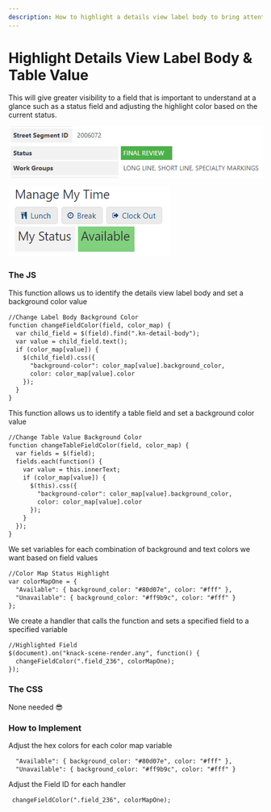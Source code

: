 ```yaml
---
description: How to highlight a details view label body to bring attention to a field
---
```


# Highlight Details View Label Body & Table Value

This will give greater visibility to a field that is important to understand at a glance such as a status field and adjusting the highlight color based on the current status.

![In the Signs and Markings Tracker, Work Order Details page](../../.gitbook/assets/image%20%2851%29%20%281%29.png)

![In Parking Enterprise Portal, My Assignments page](../../.gitbook/assets/highlight_details_widget_field.png)

### The JS

This function allows us to identify the details view label body and set a background color value

```text
//Change Label Body Background Color
function changeFieldColor(field, color_map) {
  var child_field = $(field).find(".kn-detail-body");
  var value = child_field.text();
  if (color_map[value]) {
    $(child_field).css({
      "background-color": color_map[value].background_color,
      color: color_map[value].color
    });
  }
}
```

This function allows us to identify a table field and set a background color value

```text
//Change Table Value Background Color
function changeTableFieldColor(field, color_map) {
  var fields = $(field);
  fields.each(function() {
    var value = this.innerText;
    if (color_map[value]) {
      $(this).css({
        "background-color": color_map[value].background_color,
        color: color_map[value].color
      });
    }
  });
}
```

We set variables for each combination of background and text colors we want based on field values

```text
//Color Map Status Highlight
var colorMapOne = {
  "Available": { background_color: "#80d07e", color: "#fff" },
  "Unavailable": { background_color: "#ff9b9c", color: "#fff" }
};
```

We create a handler that calls the function and sets a specified field to a specified variable

```text
//Highlighted Field
$(document).on("knack-scene-render.any", function() {
  changeFieldColor(".field_236", colorMapOne);
});
```

### The CSS

None needed 😎

### How to Implement

Adjust the hex colors for each color map variable

```text
  "Available": { background_color: "#80d07e", color: "#fff" },
  "Unavailable": { background_color: "#ff9b9c", color: "#fff" }
```

Adjust the Field ID for each handler

```text
 changeFieldColor(".field_236", colorMapOne);
```



